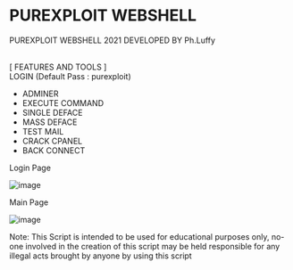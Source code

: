 # PUREXPLOIT WEBSHELL 
PUREXPLOIT WEBSHELL 2021 DEVELOPED BY Ph.Luffy 
<br><br>

[ FEATURES AND TOOLS ]<br>
LOGIN (Default Pass : purexploit)

- ADMINER
- EXECUTE COMMAND
- SINGLE DEFACE
- MASS DEFACE
- TEST MAIL
- CRACK CPANEL
- BACK CONNECT

Login Page

![image](https://user-images.githubusercontent.com/77033868/109616743-6330a380-7aea-11eb-90cc-1bdc66a6a0dd.png)

Main Page 

![image](https://user-images.githubusercontent.com/77033868/109616930-a2f78b00-7aea-11eb-88e7-85b5d2b6d0b9.png)

Note:
This Script is intended to be used for educational purposes only, no-one involved in the creation of this script may be held responsible for any illegal acts brought by anyone by using this script
